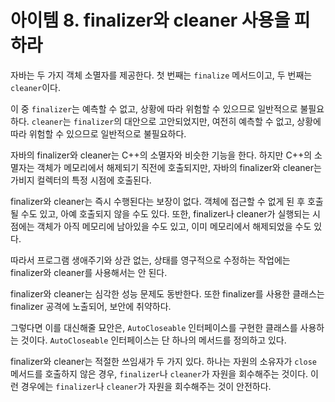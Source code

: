 # 아이템 8. finalizer와 cleaner 사용을 피하라

자바는 두 가지 객체 소멸자를 제공한다. 첫 번째는 `finalize` 메서드이고, 두 번째는 `cleaner`이다.

이 중 `finalizer`는 예측할 수 없고, 상황에 따라 위험할 수 있으므로 일반적으로 불필요하다. `cleaner`는 `finalizer`의 대안으로 고안되었지만, 여전히 예측할 수 없고, 상황에 따라 위험할 수 있으므로 일반적으로 불필요하다.

자바의 finalizer와 cleaner는 C++의 소멸자와 비슷한 기능을 한다. 하지만 C++의 소멸자는 객체가 메모리에서 해제되기 직전에 호출되지만, 자바의 finalizer와 cleaner는 가비지 컬렉터의 특정 시점에 호출된다.

finalizer와 cleaner는 즉시 수행된다는 보장이 없다. 객체에 접근할 수 없게 된 후 호출될 수도 있고, 아예 호출되지 않을 수도 있다. 또한, finalizer나 cleaner가 실행되는 시점에는 객체가 아직 메모리에 남아있을 수도 있고, 이미 메모리에서 해제되었을 수도 있다.

따라서 프로그램 생애주기와 상관 없는, 상태를 영구적으로 수정하는 작업에는 finalizer와 cleaner를 사용해서는 안 된다.

finalizer와 cleaner는 심각한 성능 문제도 동반한다. 또한 finalizer를 사용한 클래스는 finalizer 공격에 노출되어, 보안에 취약하다.

그렇다면 이를 대신해줄 묘안은, `AutoCloseable` 인터페이스를 구현한 클래스를 사용하는 것이다. `AutoCloseable` 인터페이스는 단 하나의 메서드를 정의하고 있다.

finalizer와 cleaner는 적절한 쓰임새가 두 가지 있다.
하나는 자원의 소유자가 `close` 메서드를 호출하지 않은 경우, `finalizer`나 `cleaner`가 자원을 회수해주는 것이다. 이런 경우에는 `finalizer`나 `cleaner`가 자원을 회수해주는 것이 안전하다.
